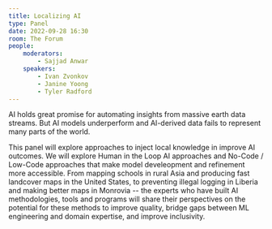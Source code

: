 ```yaml
---
title: Localizing AI
type: Panel
date: 2022-09-28 16:30
room: The Forum
people:
    moderators:
        - Sajjad Anwar
    speakers:
        - Ivan Zvonkov
        - Janine Yoong
        - Tyler Radford
---
```

AI holds great promise for automating insights from massive earth data streams. But AI models underperform and AI-derived data fails to represent many parts of the world.

This panel will explore approaches to inject local knowledge in improve AI outcomes. We will explore Human in the Loop AI approaches and No-Code / Low-Code approaches that make model develeopment and refinement more accessible. From mapping schools in rural Asia and producing fast landcover maps in the United States, to preventing illegal logging in Liberia and making better maps in Monrovia -- the experts who have built AI methodologies, tools and programs will share their perspectives on the potential for these methods to improve quality, bridge gaps between ML engineering and domain expertise, and improve inclusivity.

